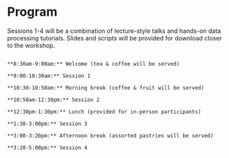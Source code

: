 # Program

Sessions 1-4 will be a combination of lecture-style talks and hands-on data processing tutorials. Slides and scripts will be provided for download closer to the workshop. 

```{card}

**8:30am-9:00am:** Welcome (tea & coffee will be served)

**9:00-10:30am:** Session 1

**10:30-10:50am:** Morning break (coffee & fruit will be served)

**10:50am-12:30pm:** Session 2

**12:30pm-1:30pm:** Lunch (provided for in-person participants)

**1:30-3:00pm:** Session 3

**3:00-3:20pm:** Afternoon break (assorted pastries will be served)

**3:20-5:00pm:** Session 4

```

<!-- Materials/slides: https://astrocloud.nrao.edu/s/zBa2Abb5Sc33D92 -->



<!--

0. What is ALMA: George's introductory slides (1 observatory, 4 world class facilities); NAASC support
  * Interferometery / visibilities / etc

1. Pipeline and CASA: Introduction to what CASA is (a few of Devaky intro slides)
  * What's new in pipeline, mention ALMA WSU is coming

2. Getting ALMA data: CARTA demo, in combination with the ALMA archive. Loading data from multiple programs.

3. Understanding your ALMA data: The Weblog? Typical issues, re-imaging using the pipeline...

4. Imaging data: Imaging; continuum and spectral line
* primary beam correction; masking; interactive/non-interactive; uvcontsub;

Lunch

5. Press with ALMA: Getting in the news/press releases

6. ALMA the easy way: SRDPs. AUDI. (Or: re-imaging using the pipeline...)

7. Getting the most out of your data: Self-cal, and Auto-selfcal

8. If time: Data combination

9. Wrap up: Opportunities, resources, feedback survey -->

<!-- Topics of interest
  Continuum imaging
  Spectral line imaging
  Pipeline Weblog inspection
  Self-calibration
  12m/7m/TP-array data combination
  ALMA and NRAO archive
  CARTA, ALMA’s new visualization tool
  Recent updates to CASA
  ALMA's Wideband Sensitivity Upgrade

Pipeline (Re-)Imaging  
Auto Self-calibration  
Science Ready Data Products (SRDPs) and ALMA User-Defined Imaging (AUDI) -->


<!-- * Resources for analysis and interpretation: https://science.nrao.edu/facilities/alma/analysis_interpretation -->




<!-- ## Sebastian

AV/onsite-support/room

One lunch per person per day.

Rates: www.gsa.gov/travel/plan-book/per-diem-rates

Charlottesville: $17 USD/day.

Foreign per diem rates - by location and Appendix B. Use them together. (Ignore the maximum).
Montreal: $28 dollars USD for lunch.

How do we pay for lunches? University pays, send NRAO invoice, then NRAO reimburses. Other option is for NRAO to pay directly. Third option is for Jess to pay, then NRAO reimburses.
What NRAO needs: Receipt, and names of all recipients.

https://aoprals.state.gov/content.asp?content_id=114&menu_id=101

https://aoprals.state.gov/web920/per_diem_action.asp?MenuHide=1&CountryCode=1079 -->
